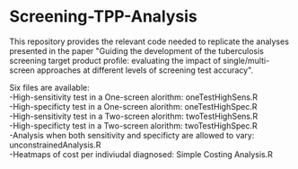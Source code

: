 # Screening-TPP-Analysis

This repository provides the relevant code needed to replicate the analyses presented in the paper "Guiding the development of the tuberculosis screening target product profile: evaluating the impact of single/multi-screen approaches at different levels of screening test accuracy".

Six files are available: <br/> 
-High-sensitivity test in a One-screen alorithm: oneTestHighSens.R <br/> 
-High-specificty test in a One-screen alorithm: oneTestHighSpec.R <br/> 
-High-sensitivity test in a Two-screen alorithm: twoTestHighSens.R <br/> 
-High-specificty test in a Two-screen alorithm: twoTestHighSpec.R <br/> 
-Analysis when both sensitivity and specificty are allowed to vary:  unconstrainedAnalysis.R <br/> 
-Heatmaps of cost per indiviudal diagnosed: Simple Costing Analysis.R


